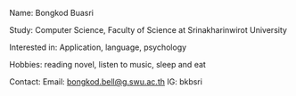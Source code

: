 Name: Bongkod Buasri

Study: Computer Science, Faculty of Science at Srinakharinwirot University

Interested in: Application, language, psychology

Hobbies: reading novel, listen to music, sleep and eat

Contact: Email: bongkod.bell@g.swu.ac.th
         IG: bkbsri
<!---
Bell8753/Bell8753 is a ✨ special ✨ repository because its `README.md` (this file) appears on your GitHub profile.
You can click the Preview link to take a look at your changes.
--->
